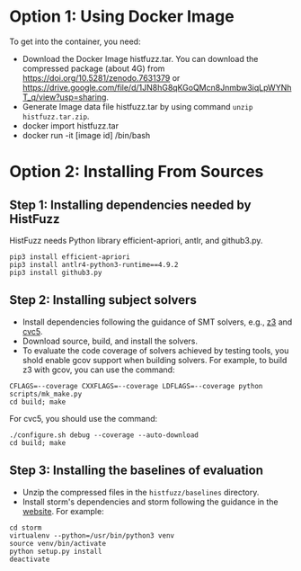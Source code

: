 # **Option 1: Using Docker Image**
To get into the container, you need:

* Download the Docker Image histfuzz.tar. You can download the compressed package (about 4G) from https://doi.org/10.5281/zenodo.7631379 or https://drive.google.com/file/d/1JN8hG8qKGoQMcn8Jnmbw3iqLpWYNhT_q/view?usp=sharing.
* Generate Image data file histfuzz.tar by using command `unzip histfuzz.tar.zip`.
* docker import histfuzz.tar
* docker run -it [image id] /bin/bash


# **Option 2: Installing From Sources**

## **Step 1: Installing dependencies needed by HistFuzz**
HistFuzz needs Python library efficient-apriori, antlr, and github3.py. 

```
pip3 install efficient-apriori 
pip3 install antlr4-python3-runtime==4.9.2
pip3 install github3.py
```

## **Step 2: Installing subject solvers**

* Install dependencies following the guidance of SMT solvers, e.g., [z3](https://github.com/Z3Prover/z3) and [cvc5](https://github.com/cvc5/cvc5).
* Download source, build, and install the solvers. 
* To evaluate the code coverage of solvers achieved by testing tools, you shold enable gcov support when building solvers. 
  For example, to build z3 with gcov, you can use the command:
```
CFLAGS=--coverage CXXFLAGS=--coverage LDFLAGS=--coverage python scripts/mk_make.py
cd build; make
```
For cvc5, you should use the command:
```
./configure.sh debug --coverage --auto-download
cd build; make
```

## **Step 3: Installing the baselines of evaluation**

* Unzip the compressed files in the `histfuzz/baselines`  directory.
* Install storm's dependencies and storm following the guidance in the [website](https://github.com/Practical-Formal-Methods/storm). For example: 

```
cd storm
virtualenv --python=/usr/bin/python3 venv
source venv/bin/activate
python setup.py install
deactivate
```